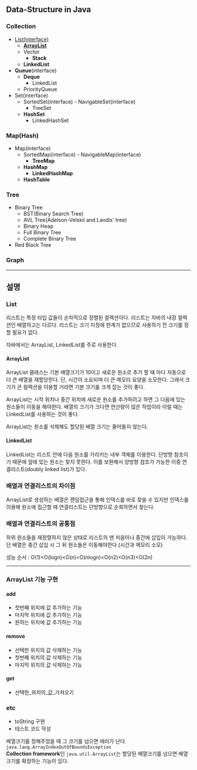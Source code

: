 ## Data-Structure in Java

### Collection

- [List(interface)](#List)
    - **[ArrayList](#ArrayList)**
    - Vector
        - **Stack**
    - **LinkedList**
- **Queue**(interface)
    - **Deque**
        - LinkedList
    - PriorityQueue
- Set(interface)
    - SortedSet(interface) - NavigableSet(interface)
        - TreeSet
    - **HashSet**
        - LinkedHashSet

### Map(Hash)
- Map(interface)
    - SortedMap(interface) - NavigableMap(interface)
        - **TreeMap**
    - **HashMap**
        - **LinkedHashMap**
    - **HashTable**

### Tree
- Binary Tree
    - BST(Binary Search Tree)
    - AVL Tree(Adelson-Velskii and Landis' tree)
    - Binary Heap
    - Full Binary Tree
    - Complete Binary Tree
- Red Black Tree

### Graph 

***

## 설명

### List
리스트는 특정 타입 값들이 순차적으로 정렬된 컬렉션이다.
리스트는 자바의 내장 컬렉션인 배열하고는 다르다.
리스트는 크기 지정에 한계가 없으므로 사용하기 전 크기를 정할 필요가 없다.

자바에서는 ArrayList, LinkedList를 주로 사용한다.

#### ArrayList
ArrayList 클래스는 기본 배열크기가 10이고 새로운 원소르 추가 할 때 마다 자동으로
더 큰 배열을 재할당한다. 단, 시간이 소요되며 더 큰 메모리 요양을 소모한다.
그래서 크기가 큰 컬렉션을 이용할 거라면 기본 크기를 크게 잡는 것이 좋다.

ArrayList는 시작 위치나 중간 위치에 새로운 원소를 추가하려고 하면 그 다음에 있는
원소들이 이동을 해야한다. 배열의 크기가 크다면 연산량이 많은 작업이라 이럴 때는
LinkedList를 사용하는 것이 좋다.

ArrayList는 원소를 삭제해도 할당된 배열 크기는 줄어들지 않는다.

#### LinkedList
LinkedList는 리스트 안에 다음 원소를 가리키는 내부 객체를 이용한다.
단방향 참조이기 때문에 앞에 있는 원소는 찾지 못한다.
이를 보완해서 양방향 참조가 가능한 이중 연결리스트(doubly linked list)가 있다.


### 배열과 연결리스트의 차이점
ArrayList로 생성하는 배열은 랜덤접근을 통해 인덱스를 바로 찾을 수 있지만
인덱스를 이용해 원소에 접근할 때 연결리스트는 단방향으로 순회하면서 찾는다.

### 배열과 연결리스트의 공통점
하위 원소들을 재정렬하지 않은 상태로 리스트의 맨 처음이나 중간에 삽입이 가능하다.
단 배열은 중간 삽입 시 그 뒤 원소들은 이동해야한다.(시간과 메모리 소모)

성능 순서 : O(1)<O(logn)<O(n)<O(nlogn)<O(n2)<O(n3)<O(2n)

***

### ArrayList 기능 구현

#### add
- 첫번째 위치에 값 추가하는 기능
- 마지막 위치에 값 추가하는 기능
- 원하는 위치에 값 추가하는 기능
#### remove
- 선택한 위치의 값 삭제하는 기능
- 첫번째 위치의 값 삭제하는 기능
- 마지막 위치의 값 삭제하는 기능
#### get 
- 선택한_위치의_값_가져오기
### etc
- toString 구현
- 테스트 코드 작성

배열크기를 정해주었을 때 그 크기를 넘으면 에러가 난다.  
`java.lang.ArrayIndexOutOfBoundsException`  
**Collection framework**인 `java.util.ArrayList`는 할당된 배열크기를 넘으면
배열크기를 확장하는 기능이 있다.

